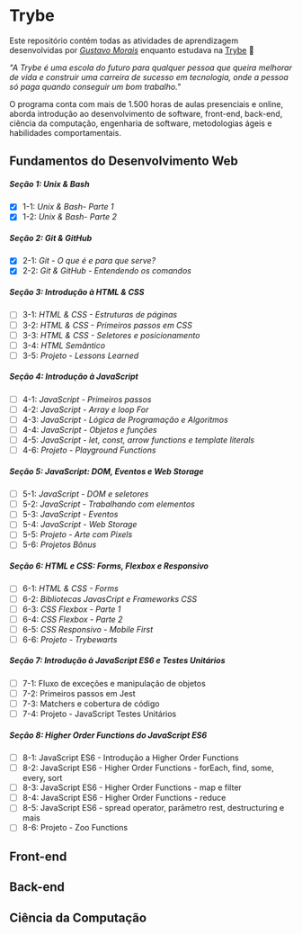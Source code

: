 # Trybe

Este repositório contém todas as atividades de aprendizagem desenvolvidas por _[Gustavo Morais](https://www.linkedin.com/in/gustavohgmorais/)_ enquanto estudava na [Trybe](https://www.betrybe.com/) :rocket:

_"A Trybe é uma escola do futuro para qualquer pessoa que queira melhorar de vida e construir uma carreira de sucesso em tecnologia, onde a pessoa só paga quando conseguir um bom trabalho."_

O programa conta com mais de 1.500 horas de aulas presenciais e online, aborda introdução ao desenvolvimento de software, front-end, back-end, ciência da computação, engenharia de software, metodologias ágeis e habilidades comportamentais.

## Fundamentos do Desenvolvimento Web

##### Seção 1: Unix & Bash

- [X] 1-1: _Unix & Bash- Parte 1_
- [X] 1-2: _Unix & Bash- Parte 2_

##### Seção 2: Git & GitHub

- [X] 2-1: _Git - O que é e para que serve?_
- [X] 2-2: _Git & GitHub - Entendendo os comandos_

##### Seção 3: Introdução à HTML & CSS

- [ ] 3-1: _HTML & CSS - Estruturas de páginas_
- [ ] 3-2: _HTML & CSS - Primeiros passos em CSS_
- [ ] 3-3: _HTML & CSS - Seletores e posicionamento_
- [ ] 3-4: _HTML Semântico_
- [ ] 3-5: _Projeto - Lessons Learned_

##### Seção 4: Introdução à JavaScript

- [ ] 4-1: _JavaScript - Primeiros passos_
- [ ] 4-2: _JavaScript - Array e loop For_
- [ ] 4-3: _JavaScript - Lógica de Programação e Algoritmos_
- [ ] 4-4: _JavaScript - Objetos e funções_
- [ ] 4-5: _JavaScript - let, const, arrow functions e template literals_
- [ ] 4-6: _Projeto - Playground Functions_

##### Seção 5: JavaScript: DOM, Eventos e Web Storage

- [ ] 5-1: _JavaScript - DOM e seletores_
- [ ] 5-2: _JavaScript - Trabalhando com elementos_
- [ ] 5-3: _JavaScript - Eventos_
- [ ] 5-4: _JavaScript - Web Storage_
- [ ] 5-5: _Projeto - Arte com Pixels_
- [ ] 5-6: _Projetos Bônus_

##### Seção 6: HTML e CSS: Forms, Flexbox e Responsivo

- [ ] 6-1: _HTML & CSS - Forms_
- [ ] 6-2: _Bibliotecas JavasCript e Frameworks CSS_
- [ ] 6-3: _CSS Flexbox - Parte 1_
- [ ] 6-4: _CSS Flexbox - Parte 2_
- [ ] 6-5: _CSS Responsivo - Mobile First_
- [ ] 6-6: _Projeto - Trybewarts_

##### Seção 7: Introdução à JavaScript ES6 e Testes Unitários

- [ ] 7-1: Fluxo de exceções e manipulação de objetos
- [ ] 7-2: Primeiros passos em Jest
- [ ] 7-3: Matchers e cobertura de código
- [ ] 7-4: Projeto - JavaScript Testes Unitários

##### Seção 8: Higher Order Functions do JavaScript ES6

- [ ] 8-1: JavaScript ES6 - Introdução a Higher Order Functions
- [ ] 8-2: JavaScript ES6 - Higher Order Functions - forEach, find, some, every, sort
- [ ] 8-3: JavaScript ES6 - Higher Order Functions - map e filter
- [ ] 8-4: JavaScript ES6 - Higher Order Functions - reduce
- [ ] 8-5: JavaScript ES6 - spread operator, parâmetro rest, destructuring e mais
- [ ] 8-6: Projeto - Zoo Functions

## Front-end

## Back-end

## Ciência da Computação